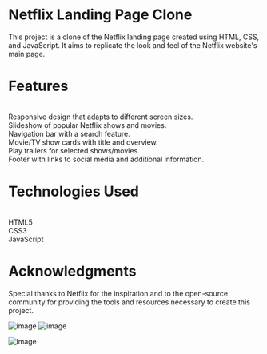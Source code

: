 # Netflix Landing Page Clone
This project is a clone of the Netflix landing page created using HTML, CSS, and JavaScript. It aims to replicate the look and feel of the Netflix website's main page.
# Features
<br>Responsive design that adapts to different screen sizes.
<br>Slideshow of popular Netflix shows and movies.
<br>Navigation bar with a search feature.
<br>Movie/TV show cards with title and overview.
<br>Play trailers for selected shows/movies.
<br>Footer with links to social media and additional information.

# Technologies Used
<br>HTML5
<br>CSS3 
<br>JavaScript

# Acknowledgments
Special thanks to Netflix for the inspiration and to the open-source community for providing the tools and resources necessary to create this project.

![image](https://github.com/VishnuKompelly/NetflixLandingPage/assets/112175110/241f5e19-e864-4b52-bd81-d938109b59a2)
![image](https://github.com/VishnuKompelly/NetflixLandingPage/assets/112175110/f9114d37-0b7d-40e6-b501-c25688a7e4e8)

![image](https://github.com/VishnuKompelly/NetflixLandingPage/assets/112175110/a46b27ff-1975-4a76-ba8d-5d55145a7b1e)

